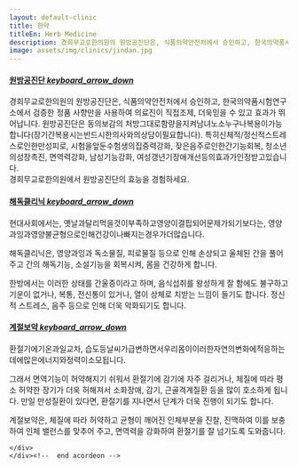 ```yaml
---
layout: default-clinic
title: 한약
titleEn: Herb Medicine
description: 경희무교로한의원의 원방공진단은, 식품의약안전처에서 승인하고, 한국의약품시험연구소에서 검증한 정품 사향만을 사용하여 의료진이 직접조제, 더욱믿을 수 있고 효과가 뛰어납니다.
image: assets/img/clinics/jindan.jpg
---
```

<div id="acordeon">
  <div class="panel-group" id="accordion">
      <div class="panel panel-border panel-default">
        <div class="panel-heading" role="tab" id="headingOne">
            <a role="button" data-toggle="collapse" data-parent="#accordion" href="#collapseOne" aria-expanded="true" aria-controls="collapseOne">
                <h4 class="panel-title">
                원방공진단
                <i class="material-icons">keyboard_arrow_down</i>
                </h4>
            </a>
        </div>
        <div id="collapseOne" class="panel-collapse collapse in">
          <div class="panel-body">
            <p>경희무교로한의원의 원방공진단은, 식품의약안전처에서 승인하고, 한국의약품시험연구소에서 검증한 정품 사향만을 사용하여 의료진이 직접조제, 더욱믿을 수 있고 효과가 뛰어납니다. 원방공진단은 동의보감의 처방그대로함량을지켜남녀노소누구나복용이가능합니다(장기간복용시는반드시한의사와의상담이필요합니다). 특히신체적/정신적스트레스로인한만성피로, 시험을앞둔수험생의집중력강화, 잦은음주로인한간기능회복, 청소년의성장촉진, 면역력강화, 남성기능강화, 여성갱년기장애개선등의효과가인정받고있습니다.<br />경희무교로한의원에서 원방공진단의 효능을 경험하세요.</p>
          </div>
        </div>
      </div>
      <div class="panel panel-border panel-default">
        <div class="panel-heading" role="tab" id="headingOne">
            <a role="button" data-toggle="collapse" data-parent="#accordion" href="#collapseTwo" aria-controls="collapseOne">
                <h4 class="panel-title">
                해독클리닉
                <i class="material-icons">keyboard_arrow_down</i>
                </h4>
            </a>
        </div>
        <div id="collapseTwo" class="panel-collapse collapse">
          <div class="panel-body">
          <p>현대사회에서는, 옛날과달리먹을것이부족하고영양이결핍되어문제가되기보다는, 영양과잉과영양불균형으로인해건강이나빠지는경우가더많습니다.

해독클리닉은, 영양과잉과 독소물질, 피로물질 등으로 인해 손상되고 울체된 간을 풀어주고 간의 해독기능, 소설기능을 회복시켜, 몸을 건강하게 합니다.

한방에서는 이러한 상태를 간울증이라고 하며, 음식섭취를 왕성하게 잘 함에도 불구하고 기운이 없거나, 복통, 전신통이 있거나, 열이 상체로 치받는 느낌이 들기도 합니다. 정신적 스트레스, 음주 등으로 인해 더욱 악화되기도 합니다.</p>
          </div>
        </div>
      </div>
      <div class="panel panel-border panel-default">
        <div class="panel-heading" role="tab" id="headingOne">
            <a role="button" data-toggle="collapse" data-parent="#accordion" href="#collapseThree" aria-controls="collapseOne">
                <h4 class="panel-title">
                계절보약
                <i class="material-icons">keyboard_arrow_down</i>
                </h4>
            </a>
        </div>
        <div id="collapseThree" class="panel-collapse collapse">
          <div class="panel-body">
            <p>환절기에기온과일교차, 습도등날씨가급변하면서우리몸이이러한자연의변화에적응하는데에많은에너지와정력이소모됩니다.

그래서 면역기능이 허약해지기 쉬워서 환절기에 감기에 자주 걸리거나, 체질에 따라 평소 허약한 장기가 더욱 허해져서 소화장애, 감기, 근골격계질환 등을 많이 호소하게 됩니다. 만일 만성질환이 있다면, 환절기를 지나면서 단계가 더욱 진행이 되기도 합니다.

계절보약은, 체질에 따라 허약하고 균형이 깨어진 인체부분을 진찰, 진맥하여 이를 보충하여 인체 밸런스를 맞추어 주고, 면역력을 강화하여 환절기를 잘 넘기도록 도와줍니다.</p>
        </div>
      </div>

    </div>
    </div><!--  end acordeon -->
